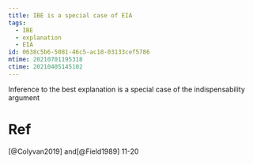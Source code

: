 ```yaml
---
title: IBE is a special case of EIA
tags:
  - IBE
  - explanation
  - EIA
id: 0638c5b6-5081-46c5-ac18-03133cef5786
mtime: 20210701195318
ctime: 20210405145102
---
```


Inference to the best explanation is a special case of the indispensability argument

# Ref

[@Colyvan2019] and[@Field1989] 11-20
